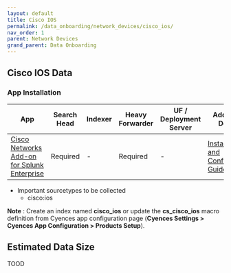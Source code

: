 ```yaml
---
layout: default
title: Cisco IOS
permalink: /data_onboarding/network_devices/cisco_ios/
nav_order: 1
parent: Network Devices
grand_parent: Data Onboarding
---
```


## Cisco IOS Data

### App Installation

| App |  Search Head  | Indexer | Heavy Forwarder | UF / Deployment Server | Additional Details |
| ---- | ------ | ------------ | -------------- | -------------------- | ------ |
| [Cisco Networks Add-on for Splunk Enterprise](https://splunkbase.splunk.com/app/1467/) | Required | - | Required | - | [Installation and Configuration Guide](https://splunkbase.splunk.com/app/1467/#/details) |

* Important sourcetypes to be collected
    * cisco:ios

**Note** : Create an index named **cisco_ios** or update the **cs_cisco_ios** macro definition from Cyences app configuration page (**Cyences Settings > Cyences App Configuration > Products Setup**).


## Estimated Data Size
TOOD